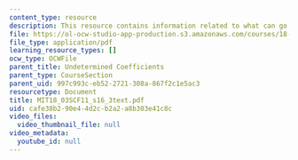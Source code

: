 ```yaml
---
content_type: resource
description: This resource contains information related to what can go wrong.
file: https://ol-ocw-studio-app-production.s3.amazonaws.com/courses/18-03sc-differential-equations-fall-2011/cafe38b290e44d2cb2a2a8b303e41c8c_MIT18_03SCF11_s16_3text.pdf
file_type: application/pdf
learning_resource_types: []
ocw_type: OCWFile
parent_title: Undetermined Coefficients
parent_type: CourseSection
parent_uid: 997c993c-eb52-2721-308a-867f2c1e5ac3
resourcetype: Document
title: MIT18_03SCF11_s16_3text.pdf
uid: cafe38b2-90e4-4d2c-b2a2-a8b303e41c8c
video_files:
  video_thumbnail_file: null
video_metadata:
  youtube_id: null
---
```

